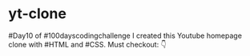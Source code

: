 # yt-clone
#Day10 of #100dayscodingchallenge I created this Youtube homepage clone with #HTML and #CSS. Must checkout: 👇
